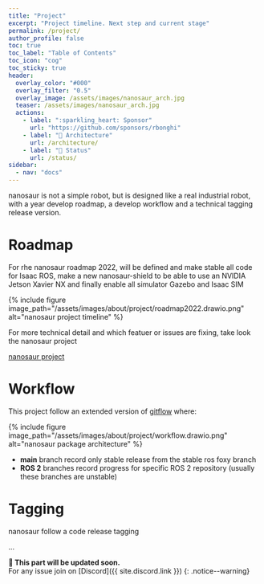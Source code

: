 ```yaml
---
title: "Project"
excerpt: "Project timeline. Next step and current stage"
permalink: /project/
author_profile: false
toc: true
toc_label: "Table of Contents"
toc_icon: "cog"
toc_sticky: true
header:
  overlay_color: "#000"
  overlay_filter: "0.5"
  overlay_image: /assets/images/nanosaur_arch.jpg
  teaser: /assets/images/nanosaur_arch.jpg
  actions:
    - label: ":sparkling_heart: Sponsor"
      url: "https://github.com/sponsors/rbonghi"
    - label: "📐 Architecture"
      url: /architecture/
    - label: "🚦 Status"
      url: /status/
sidebar:
  - nav: "docs"
---
```


nanosaur is not a simple robot, but is designed like a real industrial robot, with a year develop roadmap, a develop workflow and a technical tagging release version.

# Roadmap

For rhe nanosaur roadmap 2022, will be defined and make stable all code for Isaac ROS, make a new nanosaur-shield to be able to use an NVIDIA Jetson Xavier NX and finally enable all simulator Gazebo and Isaac SIM

{% include figure image_path="/assets/images/about/project/roadmap2022.drawio.png" alt="nanosaur project timeline" %}

For more technical detail and which featuer or issues are fixing, take look the nanosaur project 

[nanosaur project](https://github.com/orgs/rnanosaur/projects/6)

# Workflow

This project follow an extended version of [gitflow](https://www.atlassian.com/git/tutorials/comparing-workflows/gitflow-workflow) where:

{% include figure image_path="/assets/images/about/project/workflow.drawio.png" alt="nanosaur package architecture" %}

 * **main** branch record only stable release from the stable ros foxy branch
 * **ROS 2** branches record progress for specific ROS 2 repository (usually these branches are unstable)

# Tagging

nanosaur follow a code release tagging 

...

**:construction: This part will be updated soon.**<br/>For any issue join on [Discord]({{ site.discord.link }})
{: .notice--warning}